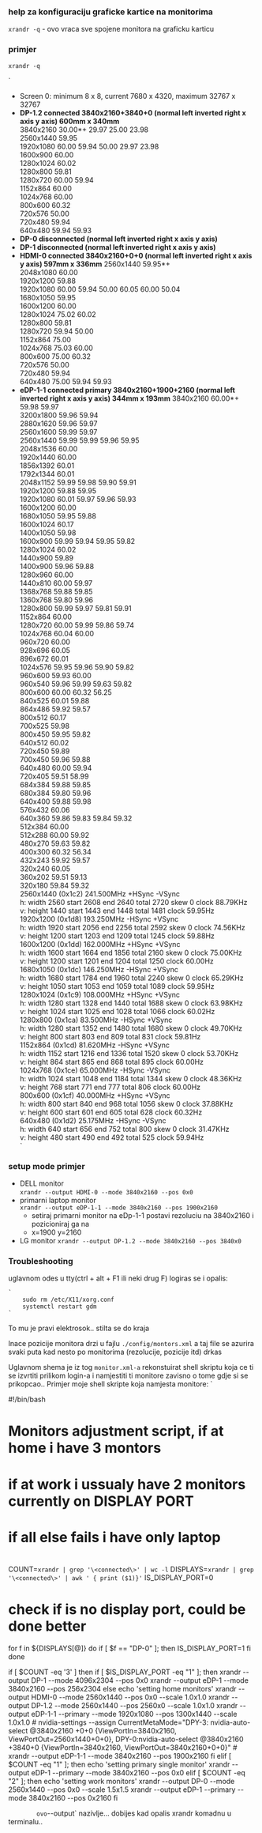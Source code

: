 ### help za konfiguraciju graficke kartice na monitorima
`xrandr -q` - ovo vraca sve spojene monitora na graficku karticu

### primjer
`xrandr -q`  

`
- Screen 0: minimum 8 x 8, current 7680 x 4320, maximum 32767 x 32767  
- **DP-1.2 connected 3840x2160+3840+0 (normal left inverted right x axis y axis) 600mm x 340mm**  
   3840x2160     30.00*+  29.97    25.00    23.98    
   2560x1440     59.95    
   1920x1080     60.00    59.94    50.00    29.97    23.98    
   1600x900      60.00    
   1280x1024     60.02    
   1280x800      59.81    
   1280x720      60.00    59.94    
   1152x864      60.00    
   1024x768      60.00    
   800x600       60.32    
   720x576       50.00    
   720x480       59.94    
   640x480       59.94    59.93  
- **DP-0 disconnected (normal left inverted right x axis y axis)**
- **DP-1 disconnected (normal left inverted right x axis y axis)** 
- **HDMI-0 connected 3840x2160+0+0 (normal left inverted right x axis y axis) 597mm x 336mm**
   2560x1440     59.95*+  
   2048x1080     60.00    
   1920x1200     59.88    
   1920x1080     60.00    59.94    50.00    60.05    60.00    50.04    
   1680x1050     59.95    
   1600x1200     60.00    
   1280x1024     75.02    60.02    
   1280x800      59.81    
   1280x720      59.94    50.00    
   1152x864      75.00    
   1024x768      75.03    60.00    
   800x600       75.00    60.32    
   720x576       50.00    
   720x480       59.94    
   640x480       75.00    59.94    59.93    
- **eDP-1-1 connected primary 3840x2160+1900+2160 (normal left inverted right x axis y axis) 344mm x 193mm**
   3840x2160     60.00*+  59.98    59.97    
   3200x1800     59.96    59.94    
   2880x1620     59.96    59.97    
   2560x1600     59.99    59.97    
   2560x1440     59.99    59.99    59.96    59.95    
   2048x1536     60.00    
   1920x1440     60.00    
   1856x1392     60.01    
   1792x1344     60.01    
   2048x1152     59.99    59.98    59.90    59.91    
   1920x1200     59.88    59.95    
   1920x1080     60.01    59.97    59.96    59.93    
   1600x1200     60.00    
   1680x1050     59.95    59.88    
   1600x1024     60.17    
   1400x1050     59.98    
   1600x900      59.99    59.94    59.95    59.82    
   1280x1024     60.02    
   1440x900      59.89    
   1400x900      59.96    59.88    
   1280x960      60.00    
   1440x810      60.00    59.97    
   1368x768      59.88    59.85    
   1360x768      59.80    59.96    
   1280x800      59.99    59.97    59.81    59.91    
   1152x864      60.00    
   1280x720      60.00    59.99    59.86    59.74    
   1024x768      60.04    60.00    
   960x720       60.00    
   928x696       60.05    
   896x672       60.01    
   1024x576      59.95    59.96    59.90    59.82    
   960x600       59.93    60.00    
   960x540       59.96    59.99    59.63    59.82    
   800x600       60.00    60.32    56.25    
   840x525       60.01    59.88    
   864x486       59.92    59.57    
   800x512       60.17    
   700x525       59.98    
   800x450       59.95    59.82    
   640x512       60.02    
   720x450       59.89    
   700x450       59.96    59.88    
   640x480       60.00    59.94    
   720x405       59.51    58.99    
   684x384       59.88    59.85    
   680x384       59.80    59.96    
   640x400       59.88    59.98    
   576x432       60.06    
   640x360       59.86    59.83    59.84    59.32    
   512x384       60.00    
   512x288       60.00    59.92    
   480x270       59.63    59.82    
   400x300       60.32    56.34    
   432x243       59.92    59.57    
   320x240       60.05    
   360x202       59.51    59.13    
   320x180       59.84    59.32    
  2560x1440 (0x1c2) 241.500MHz +HSync -VSync  
        h: width  2560 start 2608 end 2640 total 2720 skew    0 clock  88.79KHz  
        v: height 1440 start 1443 end 1448 total 1481           clock  59.95Hz  
  1920x1200 (0x1d8) 193.250MHz -HSync +VSync  
        h: width  1920 start 2056 end 2256 total 2592 skew    0 clock  74.56KHz  
        v: height 1200 start 1203 end 1209 total 1245           clock  59.88Hz  
  1600x1200 (0x1dd) 162.000MHz +HSync +VSync  
        h: width  1600 start 1664 end 1856 total 2160 skew    0 clock  75.00KHz  
        v: height 1200 start 1201 end 1204 total 1250           clock  60.00Hz  
  1680x1050 (0x1dc) 146.250MHz -HSync +VSync  
        h: width  1680 start 1784 end 1960 total 2240 skew    0 clock  65.29KHz  
        v: height 1050 start 1053 end 1059 total 1089           clock  59.95Hz  
  1280x1024 (0x1c9) 108.000MHz +HSync +VSync  
        h: width  1280 start 1328 end 1440 total 1688 skew    0 clock  63.98KHz  
        v: height 1024 start 1025 end 1028 total 1066           clock  60.02Hz  
  1280x800 (0x1ca) 83.500MHz -HSync +VSync  
        h: width  1280 start 1352 end 1480 total 1680 skew    0 clock  49.70KHz  
        v: height  800 start  803 end  809 total  831           clock  59.81Hz  
  1152x864 (0x1cd) 81.620MHz -HSync +VSync  
        h: width  1152 start 1216 end 1336 total 1520 skew    0 clock  53.70KHz  
        v: height  864 start  865 end  868 total  895           clock  60.00Hz  
  1024x768 (0x1ce) 65.000MHz -HSync -VSync  
        h: width  1024 start 1048 end 1184 total 1344 skew    0 clock  48.36KHz  
        v: height  768 start  771 end  777 total  806           clock  60.00Hz  
  800x600 (0x1cf) 40.000MHz +HSync +VSync  
        h: width   800 start  840 end  968 total 1056 skew    0 clock  37.88KHz  
        v: height  600 start  601 end  605 total  628           clock  60.32Hz  
  640x480 (0x1d2) 25.175MHz -HSync -VSync  
        h: width   640 start  656 end  752 total  800 skew    0 clock  31.47KHz  
        v: height  480 start  490 end  492 total  525           clock  59.94Hz  
`

### setup mode primjer  
- DELL monitor  
`xrandr --output HDMI-0 --mode 3840x2160 --pos 0x0`    
- primarni laptop monitor  
`xrandr --output eDP-1-1 --mode 3840x2160 --pos 1900x2160`   
    - setiraj primarni monitor na eDp-1-1 postavi rezoluciu na 3840x2160 i pozicioniraj ga na   
    - x=1900 y=2160  
- LG monitor
`xrandr --output DP-1.2 --mode 3840x2160 --pos 3840x0`  

### Troubleshooting

 uglavnom odes u tty(ctrl + alt + F1 ili neki drug F) logiras se i opalis:

    `
        sudo rm /etc/X11/xorg.conf
        systemctl restart gdm
    `

To mu je pravi elektrosok.. stilta se do kraja 

Inace pozicije monitora drzi u fajlu `./config/montors.xml` a taj file se azurira svaki puta kad nesto po monitorima (rezolucije, pozicije itd) drkas


 Uglavnom
shema je iz tog `monitor.xml-a` rekonstuirat shell skriptu koja ce ti se izvrtiti prilikom login-a i namjestiti ti monitore zavisno o tome gdje si se prikopcao..
Primjer moje shell skripte koja namjesta monitore:
`

#!/bin/bash
#
# Monitors adjustment script, if at home i have 3 montors
# if at work i ussualy have 2 monitors currently on DISPLAY PORT 
# if all else fails i have only laptop
#
COUNT=`xrandr | grep '\<connected\>' | wc -l`
DISPLAYS=`xrandr | grep '\<connected\>' | awk ' { print ($1)}'` 
IS_DISPLAY_PORT=0
# check if is no display port, could be done better
for f in ${DISPLAYS[@]} 
do
    if [ $f == "DP-0" ]; then
        IS_DISPLAY_PORT=1
    fi
done

if [ $COUNT -eq '3' ]
then
    if [ $IS_DISPLAY_PORT -eq "1" ]; then
        xrandr --output DP-1 --mode 4096x2304 --pos 0x0
        xrandr --output eDP-1 --mode 3840x2160 --pos 256x2304
    else
        echo 'setting home monitors'
        xrandr --output HDMI-0 --mode 2560x1440 --pos 0x0 --scale 1.0x1.0 
        xrandr --output DP-1.2 --mode 2560x1440 --pos 2560x0 --scale 1.0x1.0
        xrandr --output eDP-1-1 --primary --mode 1920x1080 --pos 1300x1440 --scale 1.0x1.0 
        # nvidia-settings --assign CurrentMetaMode="DPY-3: nvidia-auto-select @3840x2160 +0+0 {ViewPortIn=3840x2160, ViewPortOut=2560x1440+0+0}, DPY-0:nvidia-auto-select @3840x2160 +3840+0 {ViewPortIn=3840x2160, ViewPortOut=3840x2160+0+0}"
        # xrandr --output eDP-1-1 --mode 3840x2160 --pos 1900x2160
    fi
elif [ $COUNT -eq "1" ]; then
    echo 'setting primary single monitor'
    xrandr --output eDP-1 --primary --mode 3840x2160 --pos 0x0
elif [ $COUNT -eq "2" ]; then
    echo 'setting work monitors'
    xrandr --output DP-0 --mode 2560x1440 --pos 0x0 --scale 1.5x1.5
    xrandr --output eDP-1 --primary --mode 3840x2160 --pos 0x2160
fi

`        
ovo `--output` nazivlje... dobijes kad opalis xrandr komadnu u terminalu..

